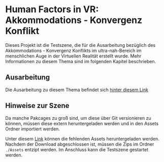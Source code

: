 # Human Factors in VR: Akkommodations - Konvergenz Konflikt

Dieses Projekt ist die Testszene, die für die Ausarbeitung bezüglich des Akkommodations - Konvergenz Konflikts im ultra-nah-Bereich im menschlichen Auge in der Virtuellen Realität erstellt wurde. Mehr Informationen zu diesem Thema sind im folgenden Kapitel beschrieben.

## Ausarbeitung

Die Ausarbeitung zu diesem Thema befindet sich [hinter diesem Link](https://github.com/athaeck/AccoVergKonf_Paper)


## Hinweise zur Szene

Da manche Pakcages zu groß sind, um diese über Git versionieren zu können, müssen diese extern heruntergeladen werden und in den Assets Ordner importiert werden.

Unter diesem [Link](https://drive.google.com/drive/folders/1KzXZWkf2XbAvV2i6zYZXaQ9OCM6LVZyi?usp=sharing) können die fehlenden Assets heruntergeladen werden. Nachdem der Download abgeschlossen ist, müssen die Zips im Ordner ```./Assets``` entzipt werden. Im Anschluss kann die Testszene gestartet werden.

